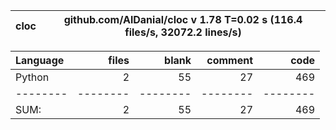 cloc|github.com/AlDanial/cloc v 1.78  T=0.02 s (116.4 files/s, 32072.2 lines/s)
--- | ---

Language|files|blank|comment|code
:-------|-------:|-------:|-------:|-------:
Python|2|55|27|469
--------|--------|--------|--------|--------
SUM:|2|55|27|469
